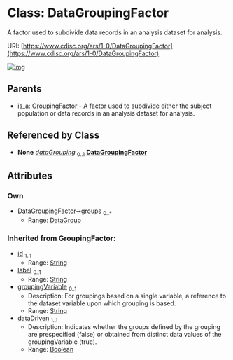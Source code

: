 
# Class: DataGroupingFactor


A factor used to subdivide data records in an analysis dataset for analysis.

URI: [https://www.cdisc.org/ars/1-0/DataGroupingFactor](https://www.cdisc.org/ars/1-0/DataGroupingFactor)


[![img](https://yuml.me/diagram/nofunky;dir:TB/class/[GroupingFactor],[DataGroup]<groups%200..*-++[DataGroupingFactor&#124;id(i):string;label(i):string%20%3F;groupingVariable(i):string%20%3F;dataDriven(i):boolean],[OrderedGroupingFactor]++-%20dataGrouping%200..1>[DataGroupingFactor],[GroupingFactor]^-[DataGroupingFactor],[OrderedGroupingFactor],[DataGroup])](https://yuml.me/diagram/nofunky;dir:TB/class/[GroupingFactor],[DataGroup]<groups%200..*-++[DataGroupingFactor&#124;id(i):string;label(i):string%20%3F;groupingVariable(i):string%20%3F;dataDriven(i):boolean],[OrderedGroupingFactor]++-%20dataGrouping%200..1>[DataGroupingFactor],[GroupingFactor]^-[DataGroupingFactor],[OrderedGroupingFactor],[DataGroup])

## Parents

 *  is_a: [GroupingFactor](GroupingFactor.md) - A factor used to subdivide either the subject population or data records in an analysis dataset for analysis.

## Referenced by Class

 *  **None** *[dataGrouping](dataGrouping.md)*  <sub>0..1</sub>  **[DataGroupingFactor](DataGroupingFactor.md)**

## Attributes


### Own

 * [DataGroupingFactor➞groups](DataGroupingFactor_groups.md)  <sub>0..\*</sub>
     * Range: [DataGroup](DataGroup.md)

### Inherited from GroupingFactor:

 * [id](id.md)  <sub>1..1</sub>
     * Range: [String](types/String.md)
 * [label](label.md)  <sub>0..1</sub>
     * Range: [String](types/String.md)
 * [groupingVariable](groupingVariable.md)  <sub>0..1</sub>
     * Description: For groupings based on a single variable, a reference to the dataset variable upon which grouping is based.
     * Range: [String](types/String.md)
 * [dataDriven](dataDriven.md)  <sub>1..1</sub>
     * Description: Indicates whether the groups defined by the grouping are prespecified (false) or obtained from distinct data values of the groupingVariable (true).
     * Range: [Boolean](types/Boolean.md)
